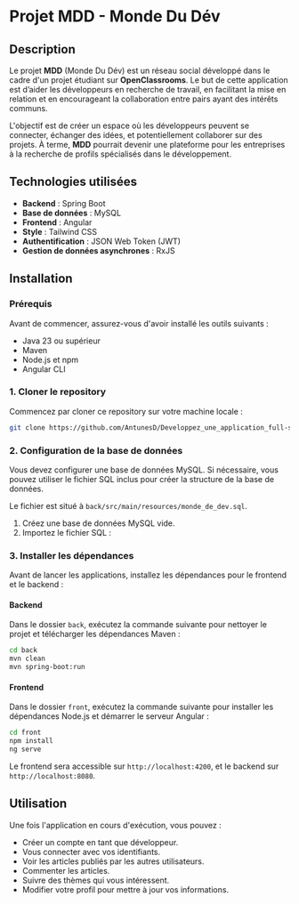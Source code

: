 # Projet MDD - Monde Du Dév

## Description

Le projet **MDD** (Monde Du Dév) est un réseau social développé dans le cadre d'un projet étudiant sur **OpenClassrooms**. Le but de cette application est d’aider les développeurs en recherche de travail, en facilitant la mise en relation et en encourageant la collaboration entre pairs ayant des intérêts communs. 

L'objectif est de créer un espace où les développeurs peuvent se connecter, échanger des idées, et potentiellement collaborer sur des projets. À terme, **MDD** pourrait devenir une plateforme pour les entreprises à la recherche de profils spécialisés dans le développement.

## Technologies utilisées

- **Backend** : Spring Boot
- **Base de données** : MySQL
- **Frontend** : Angular
- **Style** : Tailwind CSS
- **Authentification** : JSON Web Token (JWT)
- **Gestion de données asynchrones** : RxJS

## Installation

### Prérequis
Avant de commencer, assurez-vous d'avoir installé les outils suivants :
- Java 23 ou supérieur
- Maven
- Node.js et npm
- Angular CLI

### 1. Cloner le repository
Commencez par cloner ce repository sur votre machine locale :

```bash
git clone https://github.com/AntunesD/Developpez_une_application_full-stack_complete
```

### 2. Configuration de la base de données
Vous devez configurer une base de données MySQL. Si nécessaire, vous pouvez utiliser le fichier SQL inclus pour créer la structure de la base de données.

Le fichier est situé à `back/src/main/resources/monde_de_dev.sql`.

1. Créez une base de données MySQL vide.
2. Importez le fichier SQL :


### 3. Installer les dépendances

Avant de lancer les applications, installez les dépendances pour le frontend et le backend :

#### Backend
Dans le dossier `back`, exécutez la commande suivante pour nettoyer le projet et télécharger les dépendances Maven :

```bash
cd back
mvn clean
mvn spring-boot:run
```

#### Frontend
Dans le dossier `front`, exécutez la commande suivante pour installer les dépendances Node.js et démarrer le serveur Angular :

```bash
cd front
npm install
ng serve
```

Le frontend sera accessible sur `http://localhost:4200`, et le backend sur `http://localhost:8080`.

## Utilisation

Une fois l'application en cours d'exécution, vous pouvez :

- Créer un compte en tant que développeur.
- Vous connecter avec vos identifiants.
- Voir les articles publiés par les autres utilisateurs.
- Commenter les articles.
- Suivre des thèmes qui vous intéressent.
- Modifier votre profil pour mettre à jour vos informations.


